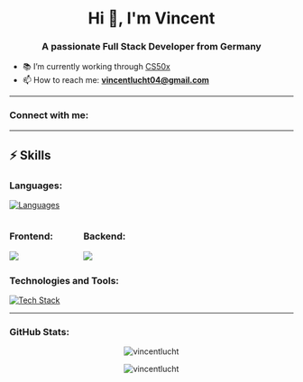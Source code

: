 <h1 align="center">Hi 👋, I'm Vincent</h1>
<h3 align="center">A passionate Full Stack Developer from Germany</h3>

- 📚 I’m currently working through [CS50x](https://cs50.harvard.edu/x/)
- 📫 How to reach me: **vincentlucht04@gmail.com**

---

### Connect with me:
<p align="left">
  <!-- Add social media links here -->
</p>

---

## ⚡️ Skills
### Languages:
[![Languages](https://skillicons.dev/icons?i=js,ts,python,html,css,sqlite)](https://skillicons.dev)

<div>
  <div style="display: inline-block; margin-right: 50px;">
    <h3>Frontend:</h3>
    <a href="https://skillicons.dev">
      <img src="https://skillicons.dev/icons?i=react,tailwind" />
    </a>
  </div>
  <div style="display: inline-block;">
    <h3>Backend:</h3>
    <a href="https://skillicons.dev">
      <img src="https://skillicons.dev/icons?i=nodejs,express,postgres,prisma" />
    </a>
  </div>
</div>

### Technologies and Tools:
[![Tech Stack](https://skillicons.dev/icons?i=vite,npm,git,jest,vscode,webpack)](https://skillicons.dev)

---

### GitHub Stats:
<p align="center">
  <img src="https://github-readme-stats.vercel.app/api/top-langs?username=vincentlucht&show_icons=true&locale=en&layout=compact" alt="vincentlucht" />
</p>

<p align="center">
  <img src="https://github-readme-streak-stats.herokuapp.com/?user=vincentlucht&" alt="vincentlucht" />
</p>
